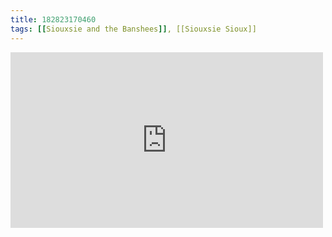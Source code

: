 ```yaml
---
title: 182823170460
tags: [[Siouxsie and the Banshees]], [[Siouxsie Sioux]]
---
```

<iframe allow="accelerometer; autoplay; clipboard-write; encrypted-media; gyroscope; picture-in-picture" allowfullscreen="" frameborder="0" height="281" id="youtube_iframe" src="https://www.youtube.com/embed/Rtt_0OKzRek?feature=oembed&amp;enablejsapi=1&amp;origin=https://safe.txmblr.com&amp;wmode=opaque" width="500"></iframe>